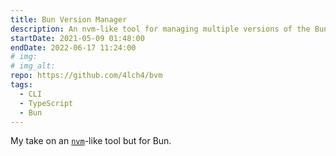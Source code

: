 ```yaml
---
title: Bun Version Manager
description: An nvm-like tool for managing multiple versions of the Bun runtime.
startDate: 2021-05-09 01:48:00
endDate: 2022-06-17 11:24:00
# img:
# img_alt:
repo: https://github.com/4lch4/bvm
tags:
  - CLI
  - TypeScript
  - Bun
---
```


My take on an [`nvm`][0]-like tool but for Bun.

[0]: https://github.com/nvm-sh/nvm
